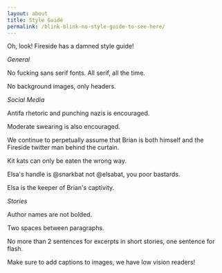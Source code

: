 ```yaml
---
layout: about
title: Style Guide
permalink: /blink-blink-no-style-guide-to-see-here/
---
```


Oh, look! Fireside has a damned style guide!

*General*

No fucking sans serif fonts. All serif, all the time.

No background images, only headers.

*Social Media*

Antifa rhetoric and punching nazis is encouraged.

Moderate swearing is also encouraged.

We continue to perpetually assume that Brian is both himself and the Fireside twitter man behind the curtain.

Kit kats can only be eaten the wrong way.

Elsa's handle is @snarkbat not @elsabat, you poor bastards.

Elsa is the keeper of Brian's captivity.

*Stories*

Author names are not bolded.

Two spaces between paragraphs.

No more than 2 sentences for excerpts in short stories, one sentence for flash.

Make sure to add captions to images, we have low vision readers!
